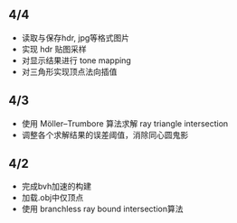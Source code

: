 ## 4/4

- 读取与保存hdr, jpg等格式图片
- 实现 hdr 贴图采样
- 对显示结果进行 tone mapping
- 对三角形实现顶点法向插值

## 4/3

- 使用 Möller–Trumbore 算法求解 ray triangle intersection
- 调整各个求解结果的误差阈值，消除同心圆鬼影

## 4/2

- 完成bvh加速的构建
- 加载.obj中仅顶点
- 使用 branchless ray bound intersection算法

